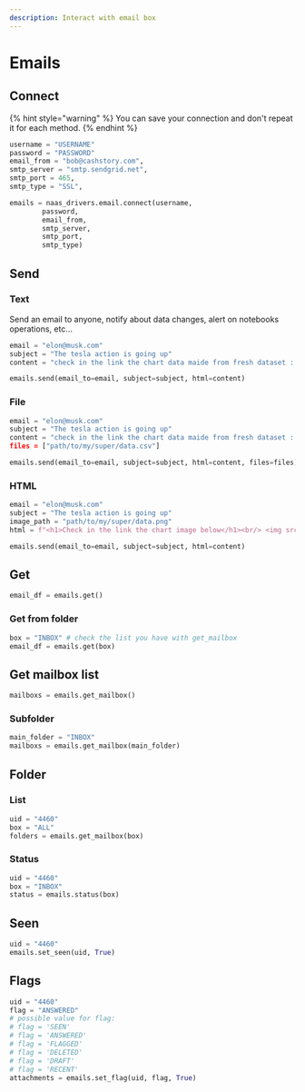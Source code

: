 ```yaml
---
description: Interact with email box
---
```


# Emails

## Connect

{% hint style="warning" %}
You can save your connection and don't repeat it for each method.
{% endhint %}

```python
username = "USERNAME"
password = "PASSWORD"
email_from = "bob@cashstory.com",
smtp_server = "smtp.sendgrid.net",
smtp_port = 465,
smtp_type = "SSL",

emails = naas_drivers.email.connect(username, 
        password, 
        email_from, 
        smtp_server, 
        smtp_port,
        smtp_type)
```

## Send

### Text

Send an email to anyone, notify about data changes, alert on notebooks operations, etc... 

```python
email = "elon@musk.com"
subject = "The tesla action is going up"
content = "check in the link the chart data maide from fresh dataset : [LINK]"

emails.send(email_to=email, subject=subject, html=content)
```

### File

```python
email = "elon@musk.com"
subject = "The tesla action is going up"
content = "check in the link the chart data maide from fresh dataset : [LINK]"'
files = ["path/to/my/super/data.csv"]

emails.send(email_to=email, subject=subject, html=content, files=files)
```

### HTML

```python
email = "elon@musk.com"
subject = "The tesla action is going up"
image_path = "path/to/my/super/data.png"
html = f"<h1>Check in the link the chart image below</h1><br/> <img src="{image_path}"/>"

emails.send(email_to=email, subject=subject, html=content)
```

## Get

```python
email_df = emails.get()
```

### Get from folder

```python
box = "INBOX" # check the list you have with get_mailbox
email_df = emails.get(box)
```

## Get mailbox list

```python
mailboxs = emails.get_mailbox()
```

### Subfolder

```python
main_folder = "INBOX"
mailboxs = emails.get_mailbox(main_folder)
```

## Folder

### List

```python
uid = "4460"
box = "ALL"
folders = emails.get_mailbox(box)
```

### Status 

```python
uid = "4460"
box = "INBOX"
status = emails.status(box)
```

## Seen

```python
uid = "4460"
emails.set_seen(uid, True)
```

## Flags

```python
uid = "4460"
flag = "ANSWERED"
# possible value for flag:
# flag = 'SEEN'
# flag = 'ANSWERED'
# flag = 'FLAGGED'
# flag = 'DELETED'
# flag = 'DRAFT'
# flag = 'RECENT'
attachments = emails.set_flag(uid, flag, True)
```

